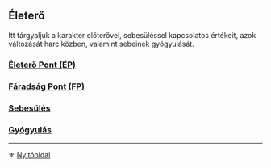 ## Életerő

Itt tárgyaljuk a karakter előterővel, sebesüléssel kapcsolatos értékeit, azok változását harc közben, valamint sebeinek gyógyulását.

### [Életerő Pont (ÉP)](061_01_eletero_pont.md)

### [Fáradság Pont (FP)](061_02_faradsag_pont.md)

### [Sebesülés](061_03_sebesules.md)

### [Gyógyulás](061_04_gyogyulas.md)

---

⚜️ [Nyitóoldal](start.md#6-harcrendszer-%EF%B8%8F)
